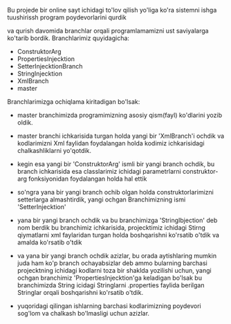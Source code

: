 Bu projede bir online sayt ichidagi to'lov qilish yo'liga ko'ra sistemni ishga tuushirissh program poydevorlarini qurdik 

va qurish davomida branchlar orqali programlamamizni ust saviyalarga ko'tarib bordik.
Branchlarimiz quyidagicha:
* ConstruktorArg
* PropertiesInjecktion
* SetterInjecktionBranch
* StringInjecktion
* XmlBranch
* master

Branchlarimizga ochiqlama kiritadigan bo'lsak:
* master branchimizda programimizning asosiy qism(fayl) ko'dlarini yozib oldik.

* master branchi ichkarisida turgan holda yangi bir 'XmlBranch'i ochdik va kodlarimizni Xml faylidan foydalangan holda kodimiz ichkarisidagi chalkashliklarni yo'qotdik.

* kegin esa yangi bir 'ConstruktorArg' ismli bir yangi branch ochdik, bu branch ichkarisida esa classlarimiz ichidagi parametrlarni construktor-arg fonksiyonidan foydalangan holda hal ettik

* so'ngra yana bir yangi branch ochib olgan holda construktorlarimizni setterlarga almashtirdik, yangi ochgan Branchimizning ismi 'SetterInjecktion'

* yana bir yangi branch ochdik va bu branchimizga 'StringIbjection' deb nom berdik bu branchimiz ichkarisida, projecktimiz ichidagi Stirng qiymatlarni xml faylaridan turgan holda boshqarishni ko'rsatib
  o'tdik va amalda ko'rsatib o'tdik

* va yana bir yangi branch ochdik azizlar, bu orada aytishlaring mumkin juda ham ko'p branch ochayabsizlar deb ammo bularning barchasi projecktning ichidagi kodlarni toza bir shaklda yozilishi uchun,
  yangi ochgan branchimiz 'PropertiesInjecktion'ga keladigan bo'lsak bu branchimizda String icidagi Stringlarni .properties faylida berilgan Stringlar orqali boshqarishni ko'rsatib o'tdik.

* yuqoridagi qilingan ishlarning barchasi kodlarimizning poydevori sog'lom va chalkash bo'lmasligi uchun azizlar. 
